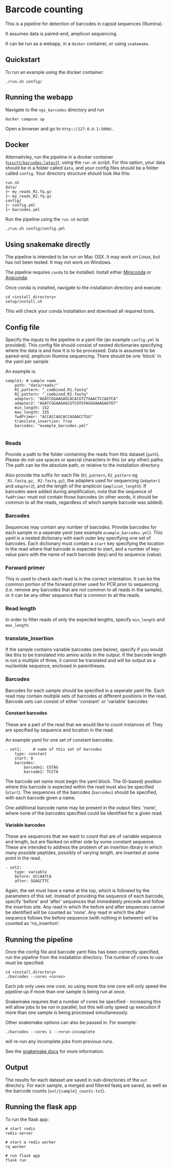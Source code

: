 # Barcode counting

This is a pipeline for detection of barcodes in capsid sequences (Illumina).

It assumes data is paired-end, amplicon sequencing.  

It can be run as a webapp, in a `docker` container, or using `snakemake`.

## Quickstart

To run an example using the docker container:

```
./run.sh config/
```

## Running the webapp

Navigate to the `ngs_barcodes` directory and run

```
docker compose up
```

Open a browser and go to `http://127.0.0.1:5000/`.


## Docker

Alternativley, run the pipeline in a docker container ([`szsctt/barcodes:latest`](https://hub.docker.com/r/szsctt/barcodes/tags)), using the `run.sh` script.  For this option, your data should be in a folder called `data`, and your config files should be a folder called `config`.  Your directory structure should look like this:

```
run.sh
data/
├─ my_reads_R1.fq.gz
├─ my_reads_R2.fq.gz
config/
├─ config.yml
├─ barcodes.yml
```

Run the pipeline using the `run.sh` script

```
./run.sh config/config.yml
```

## Using snakemake directly

The pipeline is intended to be run on Mac OSX.  It may work on Linux, but has not been tested.  It may not work on Windows.

The pipeline requires `conda` to be installed.  Install either [Miniconda](https://docs.conda.io/en/latest/miniconda.html) or [Anaconda](https://docs.anaconda.com/anaconda/install/).

Once conda is installed, navigate to the installation directory and execute:

```
cd <install_directory>
setup/install.sh
```

This will check your conda installation and download all required tools.


## Config file

Specify the inputs to the pipeline in a yaml file (an example `config.yml` is provided).
This config file should consist of nested dictionaries specifying where the data is and how it is to be processed. Data is assumed to be paired-end, amplicon Illumina sequencing.  There should be one 'block' in the yaml per sample

An example is:
```
sample1: # sample name
    path: "data/reads/" 
    R1_pattern: "_combined_R1.fastq"                 
    R2_pattern: "_combined_R2.fastq"                 
    adapter1: "AGATCGGAAGAGCACACGTCTGAACTCCAGTCA" 
    adapter2: "AGATCGGAAGAGCGTCGTGTAGGGAAAGAGTGT" 
    min_length: 152 
    max_length: 155     
    fwdPrimer: "ACCACCAGCACCAGAACCTGG"    
    translate_insertion: True     
    barcodes: "example_barcodes.yml"    
    
```


### Reads

Provide a path to the folder containing the reads from this dataset (`path`).  Please do not use spaces or special characters in this (or any other) paths.  The path can be the absolute path, or relative to the installation directory.

Also provide the suffix for each file (`R1_pattern`, `R2_pattern` eg `_R1.fastq.gz`, `_R2.fastq.gz`), the adapters used for sequencing (`adapter1` and `adapter2`), and the length of the amplicon (`amplicon_length`). If barcodes were added during amplification, note that the sequence of `fwdPrimer` must not contain those barcodes (in other words, it should be common to all the reads, regardless of which sample barcode was added).

### Barcodes

Sequences may contain any number of barcodes.  Provide barcodes for each sample in a seperate yaml (see example `example_barcodes.yml`).  This yaml is a nested dictionary with each outer key specifying one set of barcodes.  Each dictionary must contain a `start` key specifying the location in the read where that barcode is expected to start, and a number of key-value pairs with the name of each barcode (key) and its sequence (value).

### Forward primer

This is used to check each read is in the correct orientation.  It can be the common portion of the forward primer used for PCR prior to sequencing (i.e. remove any barcodes that are not common to all reads in the sample), or it can be any other sequence that is common to all the reads.

### Read length

In order to filter reads of only the expected lengths, specify `min_length` and `max_length`.

### translate\_insertion

If the sample contains variable barcodes (see below), specify if you would like this to be translated into amino acids in the output.  If the barcode length is not a multiple of three, it cannot be translated and will be output as a nucleotide sequence, enclosed in parentheses.

### Barcodes

Barcodes for each sample should be specified in a seperate yaml file. Each read may contain multiple sets of barcodes at different positions in the read.  Barcode sets can consist of either 'constant' or 'variable' barcodes

#### Constant barcodes

These are a part of the read that we would like to count instances of.  They are specified by sequence and location in the read.

An example yaml for one set of constant barcodes:
```
- set1: 	# name of this set of barcodes				
    type: constant
    start: 0 
    barcodes:
        barcode1: CGTAG
        barcode2: TCCTA
```

The barcode set name must begin the yaml block.  The (0-based) position where this barcode is expected within the read must also be specified (`start`).  The sequences of the barcodes (`barcodes`) should be specified, with each barcode given a name.  

One additional barcode name may be present in the output files: 'none', where none of the barcodes specified could be identified for a given read.

#### Variable barcodes

These are sequences that we want to count that are of variable sequence and length, but are flanked on either side by some constant sequence.  These are intended to address the problem of an insertion library in which many possible peptides, possibly of varying length, are inserted at some point in the read.

```
- set2:
    type: variable 
    before: GCCAATCA 
    after: GGAGCTTC 
```

Again, the set must have a name at the top, which is followed by the parameters of this set.  Instead of providing the sequence of each barcode, specify 'before' and 'after' sequences that immediately precede and follow the insertion site.  Any read in which the before and after sequences cannot be identified will be counted as 'none'. Any read in which the after sequence follows the before sequence (with nothing in between) will be counted as 'no\_insertion'.   

## Running the pipeline

Once the config file and barcode yaml files has been correctly specified, run the pipeline from the installation directory.  The number of cores to use must be specified.

```
cd <install_directory>
./barcodes --cores <cores>
```
Each job only uses one core, so using more tha one core will only speed the pipeline up if more than one sample is being run at once.

Snakemake requires that a number of cores be specified - increasing this will allow jobs to be run in parallel, but this will only speed up execution if more than one sample is being processed simultaneously.

Other snakemake options can also be passed in.  For example:
```
./barcodes --cores 1 --rerun-incomplete
```
will re-run any incomplete jobs from previous runs.

See the [snakemake docs](https://snakemake.readthedocs.io/en/stable/executable.html) for more information.

## Output

The results for each dataset are saved in sub-directories of the `out` directory.  For each sample, a merged and filtered fastq are saved, as well as the barcode counts (`out/{sample}_counts.txt`).

## Running the flask app

To run the flask app:

```
# start redis
redis-server

# start a redis worker
rq worker

# run flask app
flask run
```
